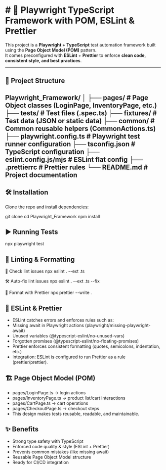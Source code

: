 # # 🚀 Playwright TypeScript Framework with POM, ESLint & Prettier

This project is a **Playwright + TypeScript** test automation framework built using the **Page Object Model (POM)** pattern.  
It comes preconfigured with **ESLint** + **Prettier** to enforce **clean code, consistent style, and best practices**.

---

## 📂 Project Structure

Playwright_Framework/
│
├── pages/ # Page Object classes (LoginPage, InventoryPage, etc.)
├── tests/ # Test files (.spec.ts)
├── fixtures/ # Test data (JSON or static data)
├── common/ # Common reusable helpers (CommonActions.ts)
├── playwright.config.ts # Playwright test runner configuration
├── tsconfig.json # TypeScript configuration
├── eslint.config.js/mjs # ESLint flat config
├── .prettierrc # Prettier rules
└── README.md # Project documentation
---

## 🛠️ Installation

Clone the repo and install dependencies:

git clone <your-repo-url>
cd Playwright_Framework
npm install

## ▶️ Running Tests
npx playwright test

## 🧹 Linting & Formatting
🔎 Check lint issues
npx eslint . --ext .ts

🛠️ Auto-fix lint issues
npx eslint . --ext .ts --fix

🎨 Format with Prettier
npx prettier --write .

## 📏 ESLint & Prettier
- ESLint catches errors and enforces rules such as:
- Missing await in Playwright actions (playwright/missing-playwright-await)
- Unused variables (@typescript-eslint/no-unused-vars)
- Forgotten promises (@typescript-eslint/no-floating-promises)
- Prettier enforces consistent formatting (quotes, semicolons, indentation, etc.)
- Integration: ESLint is configured to run Prettier as a rule (prettier/prettier).

## 🏗️ Page Object Model (POM)
- pages/LoginPage.ts → login actions
- pages/InventoryPage.ts → product list/cart interactions
- pages/CartPage.ts → cart operations
- pages/CheckoutPage.ts → checkout steps
- This design makes tests reusable, readable, and maintainable.

## ✨ Benefits
- Strong type safety with TypeScript
- Enforced code quality & style (ESLint + Prettier)
- Prevents common mistakes (like missing await)
- Reusable Page Object Model structure
- Ready for CI/CD integration
